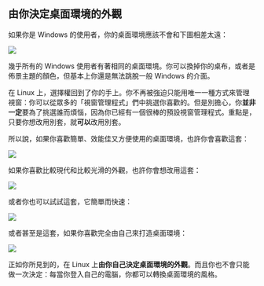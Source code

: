 ﻿

<div id="corps">

<h2>由你決定桌面環境的外觀</h2>

如果你是 Windows 的使用者，你的桌面環境應該不會和下圖相差太遠：

<img src="Images/windows_vista.jpg" />

幾乎所有的 Windows 使用者有著相同的桌面環境。你可以換掉你的桌布，或者是佈景主題的顏色，但基本上你還是無法跳脫一般 Windows 的介面。

在 Linux 上，選擇權回到了你的手上。你不再被強迫只能用唯一一種方式來管理視窗：你可以從眾多的「視窗管理程式」們中挑選你喜歡的。但是別擔心，你<b>並非一定</b>要為了挑選誰而煩惱，因為你已經有一個很棒的預設視窗管理程式。重點是，只要你想改用別套，就<b>可以</b>改用別套。

所以說，如果你喜歡簡單、效能佳又方便使用的桌面環境，也許你會喜歡這套：

<img src="Images/ubuntu.jpg"/>

如果你喜歡比較現代和比較光滑的外觀，也許你會想改用這套：

<img src="Images/kde.png" />

或者你也可以試試這套，它簡單而快速：

<img src="Images/xfce.jpg" />

或者甚至是這套，如果你喜歡完全由自己來打造桌面環境：

<img src="Images/wm.jpg" />

正如你所見到的，在 Linux 上<b>由你自己決定桌面環境的外觀</b>。而且你也不會只能做一次決定：每當你登入自己的電腦，你都可以轉換桌面環境的風格。


</div>

